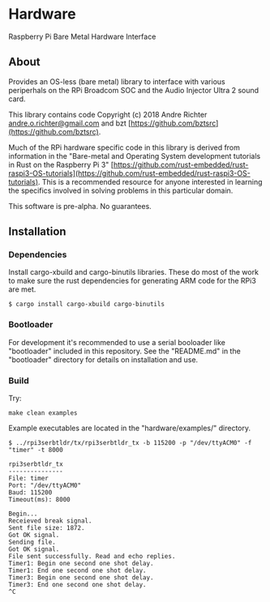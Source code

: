 # Hardware
Raspberry Pi Bare Metal Hardware Interface

## About

Provides an OS-less (bare metal) library to interface with various periperhals on the RPi Broadcom SOC and the Audio Injector Ultra 2 sound card.

This library contains code Copyright (c) 2018 Andre Richter <andre.o.richter@gmail.com> and bzt [https://github.com/bztsrc](https://github.com/bztsrc). 

Much of the RPi hardware specific code in this library is derived from information in the "Bare-metal and Operating System development tutorials in Rust on the Raspberry Pi 3" [https://github.com/rust-embedded/rust-raspi3-OS-tutorials](https://github.com/rust-embedded/rust-raspi3-OS-tutorials). This is a recommended resource for anyone interested in learning the specifics involved in solving problems in this particular domain.

This software is pre-alpha. No guarantees.

## Installation

### Dependencies

Install cargo-xbuild and cargo-binutils libraries. These do most of the work to make sure the rust dependencies for generating ARM code for the RPi3 are met.

```
$ cargo install cargo-xbuild cargo-binutils
```

### Bootloader

For development it's recommended to use a serial booloader like "bootloader" included in this repository. See the "README.md" in the "bootloader" directory for details on installation and use.

### Build

Try:

```
make clean examples
```

Example executables are located in the "hardware/examples/" directory.

```
$ ../rpi3serbtldr/tx/rpi3serbtldr_tx -b 115200 -p "/dev/ttyACM0" -f "timer" -t 8000

rpi3serbtldr_tx
---------------
File: timer
Port: "/dev/ttyACM0"
Baud: 115200
Timeout(ms): 8000

Begin...
Receieved break signal.
Sent file size: 1872.
Got OK signal.
Sending file.
Got OK signal.
File sent successfully. Read and echo replies.
Timer1: Begin one second one shot delay.
Timer1: End one second one shot delay.
Timer3: Begin one second one shot delay.
Timer3: End one second one shot delay.
^C
```

